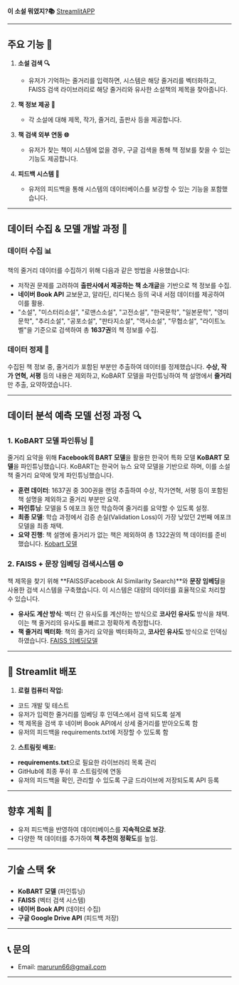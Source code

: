  **이 소설 뭐였지?📚**
[StreamlitAPP](https://find-novel-marurun66.streamlit.app/)

---

## **주요 기능 🔑**

1. **소설 검색 🔍**
   - 유저가 기억하는 줄거리를 입력하면, 시스템은 해당 줄거리를 벡터화하고, FAISS 검색 라이브러리로 해당 줄거리와 유사한 소설책의 제목을 찾아줍니다.

2. **책 정보 제공 📖**
   - 각 소설에 대해 제목, 작가, 줄거리, 출판사 등을 제공합니다.

3. **책 검색 외부 연동 🌐**
   - 유저가 찾는 책이 시스템에 없을 경우, 구글 검색을 통해 책 정보를 찾을 수 있는 기능도 제공합니다.

4. **피드백 시스템 📝**
   - 유저의 피드백을 통해 시스템의 데이터베이스를 보강할 수 있는 기능을 포함했습니다.

---

## **데이터 수집 & 모델 개발 과정 🧠**

### **데이터 수집 📊**
책의 줄거리 데이터를 수집하기 위해 다음과 같은 방법을 사용했습니다:
- 저작권 문제를 고려하여 **출판사에서 제공하는 책 소개글**을 기반으로 책 정보를 수집.
- **네이버 Book API** 교보문고, 알라딘, 리디북스 등의 국내 서점 데이터를 제공하여 이를 활용.
- "소설", "미스터리소설", "로맨스소설", "고전소설", "한국문학", "일본문학", "영미문학", "추리소설", "공포소설", "판타지소설", "역사소설", "무협소설", "라이트노벨"을 기준으로 검색하여 총 **1637권**의 책 정보를 수집.

### **데이터 정제 🧹**
수집된 책 정보 중, 줄거리가 포함된 부분만 추출하여 데이터를 정제했습니다. **수상, 작가 연혁, 서평** 등의 내용은 제외하고, KoBART 모델을 파인튜닝하여 책 설명에서 **줄거리**만 추출, 요약하였습니다.


---

## **데이터 분석 예측 모델 선정 과정 🔍**

### **1. KoBART 모델 파인튜닝 🔧**
줄거리 요약을 위해 **Facebook의 BART 모델**을 활용한 한국어 특화 모델 **KoBART 모델**을 파인튜닝했습니다.
KoBART는 한국어 뉴스 요약 모델을 기반으로 하며, 이를 소설 책 줄거리 요약에 맞게 파인튜닝했습니다.
- **훈련 데이터**: 1637권 중 300권을 랜덤 추출하여 수상, 작가연혁, 서평 등이 포함된 책 설명을 제외하고 줄거리 부분만 요약.
- **파인튜닝**: 모델을 5 에포크 동안 학습하여 줄거리를 요약할 수 있도록 설정.
- **최종 모델**: 학습 과정에서 검증 손실(Validation Loss)이 가장 낮았던 2번째 에포크 모델을 최종 채택.
- **요약 진행**: 책 설명에 줄거리가 없는 책은 제외하여 총 1322권의 책 데이터를 준비했습니다.
[Kobart 모델](https://huggingface.co/gogamza/kobart-summarization)

### **2. FAISS + 문장 임베딩 검색시스템 ⚙️**
책 제목을 찾기 위해 **FAISS(Facebook AI Similarity Search)**와 **문장 임베딩**을 사용한 검색 시스템을 구축했습니다. 이 시스템은 대량의 데이터를 효율적으로 처리할 수 있습니다.
- **유사도 계산 방식**: 벡터 간 유사도를 계산하는 방식으로 **코사인 유사도** 방식을 채택. 이는 책 줄거리의 유사도를 빠르고 정확하게 측정합니다.
- **책 줄거리 벡터화**: 책의 줄거리 요약을 벡터화하고, **코사인 유사도** 방식으로 인덱싱 하였습니다.
[FAISS 임베딩모델](https://huggingface.co/BM-K/KoSimCSE-roberta)

---
## 🚀 **Streamlit 배포**
1. **로컬 컴퓨터 작업:**  
- 코드 개발 및 테스트
- 유저가 입력한 줄거리를 임베딩 후 인덱스에서 검색 되도록 설계
- 책 제목을 검색 후 네이버 Book API에서 상세 줄거리를 받아오도록 함
- 유저의 피드백을 requirements.txt에 저장할 수 있도록 함
2. **스트림릿 배포:**  
- **requirements.txt**으로 필요한 라이브러리 목록 관리
- GitHub에 최종 푸쉬 후 스트림릿에 연동
- 유저의 피드백을 확인, 관리할 수 있도록 구글 드라이브에 저장되도록 API 등록

---
## **향후 계획 🔮**
- 유저 피드백을 반영하여 데이터베이스를 **지속적으로 보강**.
- 다양한 책 데이터를 추가하여 **책 추천의 정확도**를 높임.

---

## **기술 스택 🛠️**
- **KoBART 모델** (파인튜닝)
- **FAISS** (벡터 검색 시스템)
- **네이버 Book API** (데이터 수집)
- **구글 Google Drive API** (피드백 저장) 

---
## 📞 **문의**
- Email: marurun66@gmail.com
---
